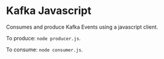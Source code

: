 # Kafka Javascript 

Consumes and produce Kafka Events using a javascript client.

To produce: `node producer.js`.

To consume: `node consumer.js`.